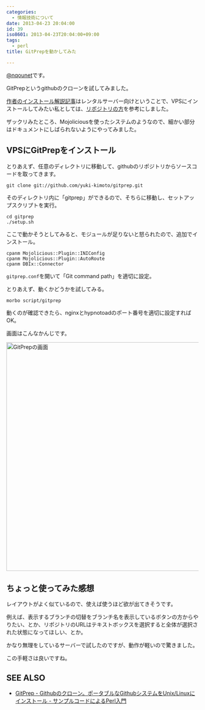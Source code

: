 ```yaml
---
categories:
  - 情報技術について
date: 2013-04-23 20:04:00
id: 39
iso8601: 2013-04-23T20:04:00+09:00
tags:
  - perl
title: GitPrepを動かしてみた

---
```


<p><a href="https://twitter.com/nqounet">@nqounet</a>です。</p> <p>GitPrepというgithubのクローンを試してみました。</p> <p><a href="http://d.hatena.ne.jp/perlcodesample/20130421/1366536119">作者のインストール解説記事</a>はレンタルサーバー向けということで、VPSにインストールしてみたい私としては、<a href="https://github.com/yuki-kimoto/gitprep">リポジトリの方</a>を参考にしました。</p> <p>ザックリみたところ、Mojoliciousを使ったシステムのようなので、細かい部分はドキュメントにしばられないようにやってみました。</p> <h2>VPSにGitPrepをインストール</h2> <p>とりあえず、任意のディレクトリに移動して、githubのリポジトリからソースコードを取ってきます。</p> <pre><code>git clone git://github.com/yuki-kimoto/gitprep.git<br></code></pre> <p>そのディレクトリ内に「gitprep」ができるので、そちらに移動し、セットアップスクリプトを実行。</p> <pre><code>cd gitprep<br>./setup.sh<br></code></pre> <p>ここで動かそうとしてみると、モジュールが足りないと怒られたので、追加でインストール。</p> <pre><code>cpanm Mojolicious::Plugin::INIConfig<br>cpanm Mojolicious::Plugin::AutoRoute<br>cpanm DBIx::Connector<br></code></pre> <p><code>gitprep.conf</code>を開いて「Git command path」を適切に設定。</p> <p>とりあえず、動くかどうかを試してみる。</p> <pre><code>morbo script/gitprep<br></code></pre> <p>動くのが確認できたら、nginxとhypnotoadのポート番号を適切に設定すればOK。</p> <p>画面はこんなかんじです。</p> <p><img src="https://copy.com/vKms8VSdYoio3Zg9" alt="GitPrepの画面" width="600"></p> <h2>ちょっと使ってみた感想</h2> <p>レイアウトがよく似ているので、使えば使うほど欲が出てきそうです。</p> <p>例えば、表示するブランチの切替をブランチ名を表示しているボタンの方からやりたい、とか、リポジトリのURLはテキストボックスを選択すると全体が選択された状態になってほしい、とか。</p> <p>かなり無理をしているサーバーで試したのですが、動作が軽いので驚きました。</p> <p>この手軽さは良いですね。</p> <h2>SEE ALSO</h2> <ul><li><a href="http://d.hatena.ne.jp/perlcodesample/20130421/1366536119">GitPrep - Githubのクローン。ポータブルなGithubシステムをUnix/Linuxにインストール - サンプルコードによるPerl入門</a></li></ul>    	